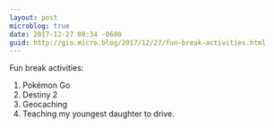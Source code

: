 ```yaml
---
layout: post
microblog: true
date: 2017-12-27 08:34 -0600
guid: http://gio.micro.blog/2017/12/27/fun-break-activities.html
---
```

Fun break activities:
1. Pokémon Go
2. Destiny 2
3. Geocaching 
4. Teaching my youngest daughter to drive.
